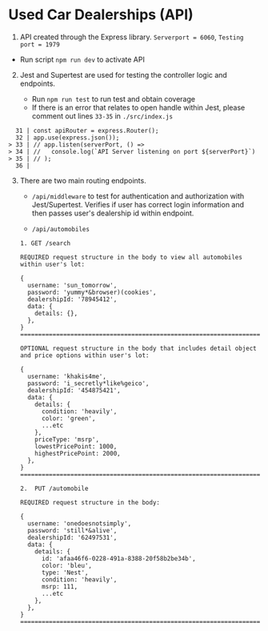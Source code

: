 <!-- /*

This application is a Used Car management application where car dealerships can manage their inventory of vehicles.

Each dealershp has a distinct set of automobiles that are managed by distinct users. 

A user within a dealership should only be able to access automobiles for their dealership. This is important! Users should only be able to access cars from within their own dealership! If a user is able to access a car from a different dealership, then that would be a data breach.
Authentication Scheme would just be Basic Auth in an Authorization header. Usernames and passwords are in the users collection.

All data needed for these tasks can be found in the /data folder. You can act on those data files as if they are coming from a database

Please write 2 endpoints to allow for managing the automobile inventory for a dealership. 
Request structure can be configured however works best.

    * GET /search
        ** allows users to search for automobiles within their dealership with filter capabilities to narrow down to specific vehicles
    * PUT /automobile
        ** allows users to update a vehicle entry in the data store, but only if the vehicle is a part of the dealership

Use any api framework or npm packages that you're comfortable with. Feel free to make assumptions about business logic not explicitly defined here.

*/ -->

# Used Car Dealerships (API)

1. API created through the Express library. `Serverport = 6060`, `Testing port = 1979`

- Run script `npm run dev` to activate API

2. Jest and Supertest are used for testing the controller logic and endpoints.

   - Run `npm run test` to run test and obtain coverage
   - If there is an error that relates to open handle within Jest, please comment out lines `33-35` in `./src/index.js`

```
  31 | const apiRouter = express.Router();
  32 | app.use(express.json());
> 33 | // app.listen(serverPort, () =>
> 34 | //   console.log(`API Server listening on port ${serverPort}`)
> 35 | // );
  36 |
```

3. There are two main routing endpoints.

   - `/api/middleware` to test for authentication and authorization with Jest/Supertest. Verifies if user has correct login information and then passes user's dealership id within endpoint.

   - `/api/automobiles`

   ```
   1. GET /search

   REQUIRED request structure in the body to view all automobiles within user's lot:

   {
     username: 'sun_tomorrow',
     password: 'yummy*&browser)(cookies',
     dealershipId: '78945412',
     data: {
       details: {},
     },
   }
   ====================================================================================

   OPTIONAL request structure in the body that includes detail object and price options within user's lot:

   {
     username: 'khakis4me',
     password: 'i_secretly*like%geico',
     dealershipId: '454875421',
     data: {
       details: {
         condition: 'heavily',
         color: 'green',
         ...etc
       },
       priceType: 'msrp',
       lowestPricePoint: 1000,
       highestPricePoint: 2000,
     },
   }
   ====================================================================================
   ```

   ```
   2.  PUT /automobile

   REQUIRED request structure in the body:

   {
     username: 'onedoesnotsimply',
     password: 'still*&alive',
     dealershipId: '62497531',
     data: {
       details: {
         id: 'afaa46f6-0228-491a-8388-20f58b2be34b',
         color: 'bleu',
         type: 'Nest',
         condition: 'heavily',
         msrp: 111,
         ...etc
       },
     },
   }
   ====================================================================================
   ```



